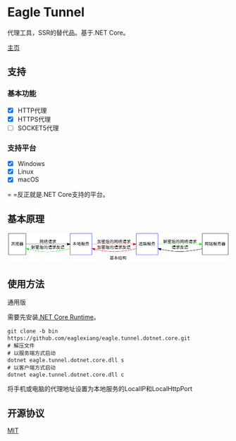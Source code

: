 # Eagle Tunnel

代理工具，SSR的替代品。基于.NET Core。

[主页](https://www.eaglexiang.org/eagle-tunnel)

## 支持

### 基本功能

- [x] HTTP代理
- [x] HTTPS代理
- [ ] SOCKET5代理

### 支持平台

- [x] Windows
- [x] Linux
- [x] macOS

= =反正就是.NET Core支持的平台。

## 基本原理

![基本原理](./doc/arch.png)

## 使用方法

通用版

需要先安装[.NET Core Runtime](https://www.microsoft.com/net/download/)。

```shell
git clone -b bin https://github.com/eaglexiang/eagle.tunnel.dotnet.core.git
# 解压文件
# 以服务端方式启动
dotnet eagle.tunnel.dotnet.core.dll s
# 以客户端方式启动
dotnet eagle.tunnel.dotnet.core.dll c
```

将手机或电脑的代理地址设置为本地服务的LocalIP和LocalHttpPort

## 开源协议

[MIT](./LICENSE)
